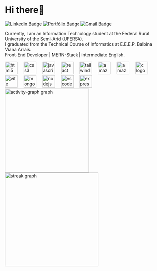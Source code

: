 # Hi there👋
[![Linkedin Badge](https://img.shields.io/badge/-LinkedIn-032D58?style=flat-square&logo=Linkedin&logoColor=white&link=https://www.linkedin.com/in/josedanilos/)](https://www.linkedin.com/in/josedanilos/)
[![Portfólio Badge](https://img.shields.io/badge/-Portifólio-032D58?style=flat-square&logo=linktree&logoColor=white&link=https://portifolio-tau-seven-17.vercel.app/)](https://portifolio-tau-seven-17.vercel.app/)
[![Gmail Badge](https://img.shields.io/badge/-danilojose.1d@gmail.com-032D58?style=flat-square&logo=Gmail&logoColor=white&link=mailto:danilojose.1d@gmail.com)](mailto:danilojose.1d@gmail.com)

Currently, I am an Information Technology student at the Federal Rural University of the Semi-Arid (UFERSA).  
I graduated from the Technical Course of Informatics at E.E.E.P. Balbina Viana Arrais.  
Front-End Developer | MERN-Stack | intermediate English.

<div align="left">
  <img src="https://cdn.simpleicons.org/html5/E34F26" height="40" alt="html5 logo"  />
  <img width="12" />
  <img src="https://cdn.simpleicons.org/css3/1572B6" height="40" alt="css3 logo"  />
  <img width="12" />
  <img src="https://cdn.simpleicons.org/javascript/F7DF1E" height="40" alt="javascript logo"  />
  <img width="12" />
  <img src="https://cdn.jsdelivr.net/gh/devicons/devicon/icons/react/react-original.svg" height="40" alt="react logo"  />
  <img width="12" />
  <img src="https://cdn.simpleicons.org/tailwindcss/06B6D4" height="40" alt="tailwindcss logo"  />
  <img width="12" />
  <img src="https://cdn.simpleicons.org/amazondynamodb/4053D6" height="40" alt="amazondynamodb logo"  />
  <img width="12" />
  <img src="https://cdn.jsdelivr.net/gh/devicons/devicon/icons/amazonwebservices/amazonwebservices-line-wordmark.svg" height="40" alt="amazonwebservices logo"  />
  <img width="12" />
  <img src="https://cdn.jsdelivr.net/gh/devicons/devicon/icons/c/c-original.svg" height="40" alt="c logo"  />
  <img width="12" />
  <img src="https://cdn.simpleicons.org/vite/646CFF" height="40" alt="vite logo"  />
  <img width="12" />
  <img src="https://cdn.simpleicons.org/mongodb/47A248" height="40" alt="mongodb logo"  />
  <img width="12" />
  <img src="https://cdn.simpleicons.org/nodedotjs/339933" height="40" alt="nodejs logo"  />
  <img width="12" />
  <img src="https://cdn.jsdelivr.net/gh/devicons/devicon/icons/vscode/vscode-original.svg" height="40" alt="vscode logo"  />
  <img width="12" />
  <img src="https://cdn.simpleicons.org/express/000000" height="40" alt="express logo"  />
</div>

<div align="left">
  <img src="https://github-readme-activity-graph.vercel.app/graph?username=JoseDaniloS&radius=16&theme=react&area=true&order=5&hide_border=true&hide_title=false" height="270" alt="activity-graph graph"  />
  <img src="https://streak-stats.demolab.com?user=JoseDaniloS&locale=en&mode=daily&theme=react&hide_border=true&border_radius=5&order=3" height="300" alt="streak graph"  />
</div>

